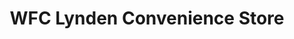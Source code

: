 ---
title: "WFC Lynden Convenience Store"
url: /lynden/wfc-lynden-convenience-store/
shop: convenience
---